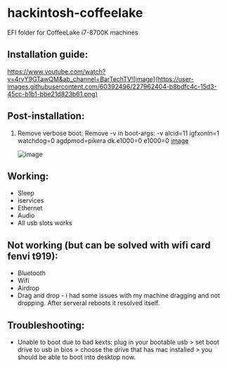 # hackintosh-coffeelake
 EFI folder for CoffeeLake i7-8700K machines

## Installation guide: 
  https://www.youtube.com/watch?v=4ryY9GTawQM&ab_channel=BarTechTV![image](https://user-images.githubusercontent.com/60392496/227962404-b8bdfc4c-15d3-45cc-b1b1-bbe21d823b61.png)

## Post-installation:
   1. Remove verbose boot:
      Remove -v in boot-args: -v alcid=11 igfxonln=1 watchdog=0 agdpmod=pikera dk.e1000=0 e1000=0
      [image](https://user-images.githubusercontent.com/60392496/227962630-68ec4706-1e5f-4983-8c22-fc56ababb9fc.png)

      ![image](https://user-images.githubusercontent.com/60392496/227962586-7b7329e9-f3d2-4a97-bae0-04e302548f56.png)

## Working: 
   - Sleep
   - iservices
   - Ethernet
   - Audio
   - All usb slots works

## Not working (but can be solved with wifi card fenvi t919):
  - Bluetooth
  - Wifi
  - Airdrop
  - Drag and drop - i had some issues with my machine dragging and not dropping. After serveral reboots it resolved itself.

## Troubleshooting:
  - Unable to boot due to bad kexts: plug in your bootable usb > set boot drive to usb in bios > choose the drive that has mac installed > you should be able to boot into desktop now.
